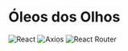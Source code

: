 # Óleos dos Olhos
![React](https://img.shields.io/badge/React-white?style=for-the-badge&logo=react&logoColor=61DAFB)
![Axios](https://img.shields.io/badge/Axios-white?style=for-the-badge&logo=axios&logoColor=5A29E4)
![React Router](https://img.shields.io/badge/React%20Router-white?style=for-the-badge&logo=reactrouter&logoColor=CA4245)
